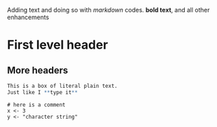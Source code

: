 Adding text and doing so with *markdown* codes. **bold text**, and all other enhancements

# First level header

## More headers 

```r
This is a box of literal plain text. 
Just like I **type it**
```

```{r}
# here is a comment
x <- 3
y <- "character string"
```

